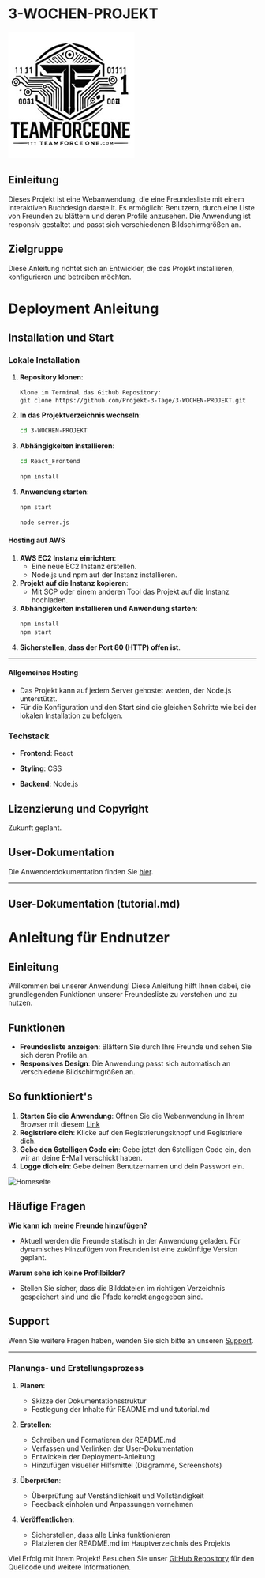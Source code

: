 # 3-WOCHEN-PROJEKT

![Project Logo](https://github.com/Projekt-3-Tage/3-WOCHEN-PROJEKT/blob/ed7213daefbae702a0fe53b2d9558d4b737c489f/React_Frontend/public/img/faviconNew.jpg)

## Einleitung
Dieses Projekt ist eine Webanwendung, die eine Freundesliste mit einem interaktiven Buchdesign darstellt. Es ermöglicht Benutzern, durch eine Liste von Freunden zu blättern und deren Profile anzusehen. Die Anwendung ist responsiv gestaltet und passt sich verschiedenen Bildschirmgrößen an.

## Zielgruppe
Diese Anleitung richtet sich an Entwickler, die das Projekt installieren, konfigurieren und betreiben möchten.



# Deployment Anleitung
## Installation und Start
### Lokale Installation
1. **Repository klonen**:
   ```
   Klone im Terminal das Github Repository: 
   git clone https://github.com/Projekt-3-Tage/3-WOCHEN-PROJEKT.git
   ```
   
2. **In das Projektverzeichnis wechseln**:
   ```bash
   cd 3-WOCHEN-PROJEKT
   ```
   
3. **Abhängigkeiten installieren**:
   ```bash
   cd React_Frontend
   ```
   ```bash
   npm install
   ``` 
4. **Anwendung starten**:
   ```bash
   npm start
   ```
   ```bash
   node server.js
   ```



<!-- DAS IST BACKEND ARBEIT FÜR STEFAN UND CHRISTOPHER -->
#### Hosting auf AWS
1. **AWS EC2 Instanz einrichten**:
   - Eine neue EC2 Instanz erstellen.
   - Node.js und npm auf der Instanz installieren.
2. **Projekt auf die Instanz kopieren**:
   - Mit SCP oder einem anderen Tool das Projekt auf die Instanz hochladen.
3. **Abhängigkeiten installieren und Anwendung starten**:
   ```bash
   npm install
   npm start
   ```
4. **Sicherstellen, dass der Port 80 (HTTP) offen ist**.

____

#### Allgemeines Hosting
- Das Projekt kann auf jedem Server gehostet werden, der Node.js unterstützt.
- Für die Konfiguration und den Start sind die gleichen Schritte wie bei der lokalen Installation zu befolgen.


### Techstack
- **Frontend**: React
- **Styling**: CSS

- **Backend**: Node.js
  

## Lizenzierung und Copyright
Zukunft geplant.


## User-Dokumentation
Die Anwenderdokumentation finden Sie [hier](tutorial.md).

---

## User-Dokumentation (tutorial.md)

# Anleitung für Endnutzer

## Einleitung
Willkommen bei unserer Anwendung! Diese Anleitung hilft Ihnen dabei, die grundlegenden Funktionen unserer Freundesliste zu verstehen und zu nutzen.


## Funktionen
- **Freundesliste anzeigen**: Blättern Sie durch Ihre Freunde und sehen Sie sich deren Profile an.
- **Responsives Design**: Die Anwendung passt sich automatisch an verschiedene Bildschirmgrößen an.


## So funktioniert's
1. **Starten Sie die Anwendung**: Öffnen Sie die Webanwendung in Ihrem Browser mit diesem [Link]( http://3.70.29.185:3000/)
2. **Registriere dich**: Klicke auf den Registrierungsknopf und Registriere dich.
3. **Gebe den 6stelligen Code ein**: Gebe jetzt den 6stelligen Code ein, den wir an deine E-Mail verschickt haben.
4. **Logge dich ein**: Gebe deinen Benutzernamen und dein Passwort ein. 

![Homeseite](https://github.com/Projekt-3-Tage/3-WOCHEN-PROJEKT/blob/755f03e61d9a5e5ec9a82ee8a112bab36f365dec/React_Frontend/public/img/Homeseite.png)

## Häufige Fragen
**Wie kann ich meine Freunde hinzufügen?**
- Aktuell werden die Freunde statisch in der Anwendung geladen. Für dynamisches Hinzufügen von Freunden ist eine zukünftige Version geplant.

**Warum sehe ich keine Profilbilder?**
- Stellen Sie sicher, dass die Bilddateien im richtigen Verzeichnis gespeichert sind und die Pfade korrekt angegeben sind.

## Support
Wenn Sie weitere Fragen haben, wenden Sie sich bitte an unseren [Support](mailto:support@example.com).

---

### Planungs- und Erstellungsprozess

1. **Planen**:
   - Skizze der Dokumentationsstruktur
   - Festlegung der Inhalte für README.md und tutorial.md

2. **Erstellen**:
   - Schreiben und Formatieren der README.md
   - Verfassen und Verlinken der User-Dokumentation
   - Entwickeln der Deployment-Anleitung
   - Hinzufügen visueller Hilfsmittel (Diagramme, Screenshots)

3. **Überprüfen**:
   - Überprüfung auf Verständlichkeit und Vollständigkeit
   - Feedback einholen und Anpassungen vornehmen

4. **Veröffentlichen**:
   - Sicherstellen, dass alle Links funktionieren
   - Platzieren der README.md im Hauptverzeichnis des Projekts

Viel Erfolg mit Ihrem Projekt! Besuchen Sie unser [GitHub Repository](https://github.com/Projekt-3-Tage/3-WOCHEN-PROJEKT.git) für den Quellcode und weitere Informationen.
